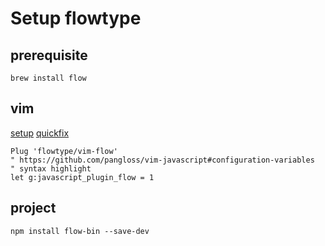 # Setup flowtype

## prerequisite
```
brew install flow
```

## vim

[setup](https://github.com/rafaelrinaldi/til/blob/master/vim/linting-with-flow.md)
[quickfix](https://github.com/ryyppy/flow-vim-quickfix)

```vim
Plug 'flowtype/vim-flow'
" https://github.com/pangloss/vim-javascript#configuration-variables
" syntax highlight
let g:javascript_plugin_flow = 1
```

## project

```
npm install flow-bin --save-dev
```
